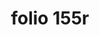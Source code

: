 ---
layout: edition
title: folio 155r
manuscript: Turin, Biblioteca Nazionale, MS N.III.19
sigla: T
iip: t155r.tif
milestone: 309
---